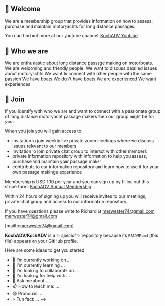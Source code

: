 ## 🚢 Welcome 
We are a membership group that provides information on how to assess, purchase and maintain motoryachts for long distance passages.

You can find out more at our youtube channel: [KochADV Youtube](https://www.youtube.com/kochadv)

## 🚢 Who we are
We are enthusiastic about long distance passage making on motorboats.
We are welcoming and friendly people.
We want to discuss detailed issues about motoryachts
We want to connect with other people with the same passion
We have boats
We don't have boats
We are experienced
We want experiences

## 🚢 Join
If you identify with who we are and want to connect with a passionate group of long distance motoryacht passage makers then our group might be for you.

When you join you will gain access to:
- invitation to join weekly live private zoom meetings where we discuss issues relevant to our members
- Invitation to join private chat group to interact with other members
- private information repository with information to help you assess, purchase and maintain your passage maker
- conttribute to our information repository and learn how to use it for your own passage makinge experience

Membership is USD 100 per year and you can sign up by filling out this stripe form: [KochADV Annual Membership](https://buy.stripe.com/bIY6qHcePaJkavS9AA)

Within 24 hours of signing up you will receive invites to our meetings, private chat group and access to our information repository.

If you have questions please write to Richard at merwester74@gmail.com [merwester74@gmail.com](mailto:merwester74@gmail.com)

[mailto:merwester74@gmail.com]

**KochADV/KochADV** is a ✨ _special_ ✨ repository because its `README.md` (this file) appears on your GitHub profile.

Here are some ideas to get you started:

- 🔭 I’m currently working on ...
- 🌱 I’m currently learning ...
- 👯 I’m looking to collaborate on ...
- 🤔 I’m looking for help with ...
- 💬 Ask me about ...
- 📫 How to reach me: ...
- 😄 Pronouns: ...
- ⚡ Fun fact: ...
-->

